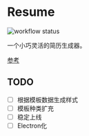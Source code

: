 # Resume

![workflow status](https://img.shields.io/github/workflow/status/xiaofuyesnew/resume/CI)

一个小巧灵活的简历生成器。

[参考](https://visiky.github.io/resume/)

## TODO

- [ ] 根据模板数据生成样式
- [ ] 模板种类扩充
- [ ] 稳定上线
- [ ] Electron化
